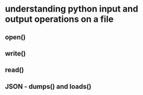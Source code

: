 # understanding python input and output operations on a file
## open()
## write()
## read()
## JSON - dumps() and loads()
